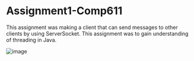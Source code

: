# Assignment1-Comp611
This assignment was making a client that can send messages to other clients by using ServerSocket. This assignment was to gain understanding of threading in Java.<br>

![image](https://user-images.githubusercontent.com/12677108/118342879-90351400-b579-11eb-80bb-feb096889f50.png)
